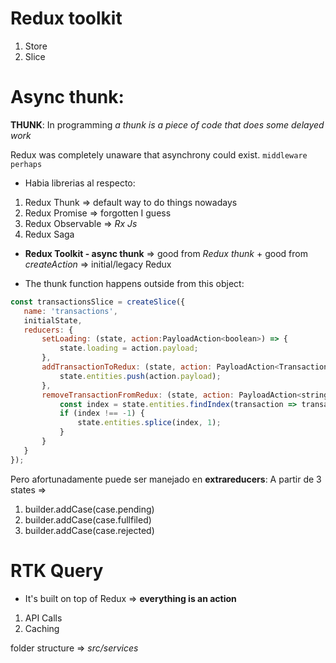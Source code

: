 # Redux toolkit
1. Store
2. Slice 

# Async thunk:
**THUNK**: In programming *a thunk is a piece of code that does some delayed work*
 
 Redux was completely unaware that asynchrony could exist. `middleware perhaps`
 - Habia librerias al respecto: 
 1. Redux Thunk => default way to do things nowadays
 2. Redux Promise => forgotten I guess
 3. Redux Observable => *Rx Js*
 4. Redux Saga

 - **Redux Toolkit - async thunk** => good from *Redux thunk* + good from *createAction* => initial/legacy Redux

 - The thunk function happens outside from this object:
 ```javascript
 const transactionsSlice = createSlice({
    name: 'transactions',
    initialState, 
    reducers: {
        setLoading: (state, action:PayloadAction<boolean>) => {
            state.loading = action.payload;
        },
        addTransactionToRedux: (state, action: PayloadAction<Transaction>) => {
            state.entities.push(action.payload);
        },
        removeTransactionFromRedux: (state, action: PayloadAction<string>) => {
            const index = state.entities.findIndex(transaction => transaction.id === action.payload);
            if (index !== -1) {
                state.entities.splice(index, 1);
            }
        }        
    }
});
 ```
 Pero afortunadamente puede ser manejado en **extrareducers**:
  A partir de 3 states => 
  1. builder.addCase(case.pending)
  2. builder.addCase(case.fullfiled)
  3. builder.addCase(case.rejected)

  
# RTK Query
- It's built on top of Redux => **everything is an action**
 1. API Calls 
 2. Caching

folder structure => *src/services*